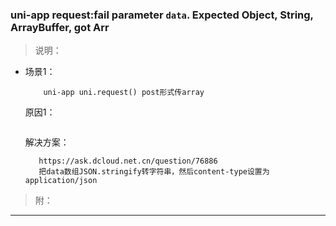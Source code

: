 ### uni-app request:fail parameter `data`. Expected Object, String, ArrayBuffer, got Arr
>说明：
 * 场景1： 
    ```
		uni-app uni.request() post形式传array
    ```   
    原因1：    
    ```	
    ```
    解决方案：
     ```
		https://ask.dcloud.net.cn/question/76886 
        把data数组JSON.stringify转字符串，然后content-type设置为application/json 
     ```
>附： 
- - -